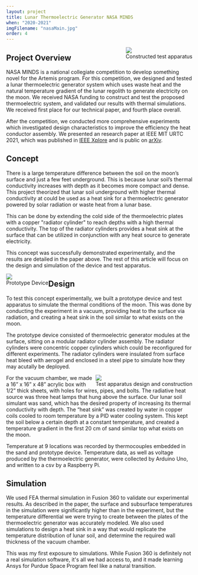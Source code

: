 ```yaml
---
layout: project
title: Lunar Thermoelectric Generator NASA MINDS 
when: "2020-2021"
imgFilename: "nasaMain.jpg"
order: 4
---
```


<div class="imgCptnBox" style="float:right">
<img src="{{ "assets/images/nasaMain.jpg" | relative_url }}" class="articleImgMain">
<figcaption class="articleCaption">Constructed test apparatus</figcaption>
</div>

## Project Overview

NASA MINDS is a national collegiate competition to develop something novel for the Artemis program.
For this competition, we designed and tested a lunar thermoelectric generator system which uses waste heat 
and the natural temperature gradient of the lunar regolith to generate electricity on the moon. We received NASA funding to construct and test the proposed thermoelectric system, and validated our results with thermal simulations. We received first place for our technical paper, and fourth place overall.

After the competition, we conducted more comprehensive experiments which investigated design characteristics to improve the efficiency the heat conductor assembly. We presented an research paper at IEEE MIT URTC 2021, which was published in <a href="https://ieeexplore.ieee.org/document/9701608" class="link" target="_blank" rel="noopener noreferrer">IEEE Xplore</a> and is public on <a href="https://arxiv.org/abs/2107.12583" class="link" target="_blank" rel="noopener noreferrer">arXiv</a>.

## Concept

There is a large temperature difference between the soil on the moon’s surface and just a few feet underground. This is because lunar soil’s thermal conductivity increases with depth as it becomes more compact and dense. This project theorized that lunar soil underground with higher thermal conductivity at could be used as a heat sink for a thermoelectric generator powered by solar radiation or waste heat from a lunar base.

This can be done by extending the cold side of the thermoelectric plates with a copper "radiator cylinder" to reach depths with a high thermal conductivity. The top of the radiator cylinders provides a heat sink at the surface that can be utilized in conjunction with any heat source to generate electricity.

This concept was successfully demonstrated experimentally, and the results are detailed in the paper above. The rest of this article will focus on the design and simulation of the device and test apparatus.

<div class="imgCptnBox" style="float:left">
<img src="{{ "assets/images/teg.png" | relative_url }}" class="articleImg" style="padding-right:16px">
<figcaption class="articleCaption">Prototype Device</figcaption>
</div>

## Design 

To test this concept experimentally, we built a prototype device and test apparatus to simulate the thermal conditions of the moon. This was done by conducting the experiment in a vacuum, providing heat to the surface via radiation, and creating a heat sink in the soil similar to what exists on the moon.

The prototype device consisted of thermoelectric generator modules at the surface, sitting on a modular radiator cylinder assembly. The radiator cylinders were concentric copper cylinders which could be reconfigured for different experiments. The radiator cylinders were insulated from surface heat bleed with aerogel and enclosed in a steel pipe to simulate how they may acutally be deployed.

<div class="imgCptnBox" style="float:right">
<img src="{{ "assets/images/testRig.png" | relative_url }}" class="articleImgMain">
<figcaption class="articleCaption">Test apparatus design and construction</figcaption>
</div>

For the vacuum chamber, we made a 16” x 16” x 48” acrylic box with 1/2” thick sheets, with holes for wires, pipes, and bolts. The radiative heat source was three heat lamps that hung above the surface. Our lunar soil simulant was sand, which has the desired property of increasing its thermal conductivity with depth. The “heat sink” was created by water in copper coils cooled to room temperature by a PID water cooling system. This kept the soil below a certain depth at a constant temperature, and created a temperature gradient in the first 20 cm of sand similar top what exists on the moon.

Temperature at 9 locations was recorded by thermocouples embedded in the sand and prototype device. Temperature data, as well as voltage produced by the thermoelectric generator, were collected by Arduino Uno, and written to a csv by a Raspberry Pi.

## Simulation

We used FEA thermal simulation in Fusion 360 to validate our experimental results. As described in the paper, the surface and subsurface temperatures in the simulation were significantly higher than in the experiment, but the temperature differential we were trying to create between the plates of the thermoelectric generator was accurately modeled. We also used simulations to design a heat sink in a way that would replicate the temperature distribution of lunar soil, and determine the required wall thickness of the vacuum chamber.

This was my first exposure to simulations. While Fusion 360 is definitely not a real simulation software, it's all we had access to, and it made learning Ansys for Purdue Space Program feel like a natural transition.
